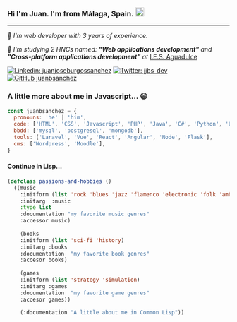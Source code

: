 ### Hi I'm Juan. I'm from Málaga, Spain. <img src="https://raw.githubusercontent.com/lipis/flag-icon-css/1dda087cee478cdd4d180dbdbab5a6f2fba9e70a/flags/4x3/es.svg" alt="spain flag" width="20"/>
<hr>
<p><i> 🔭 I'm web developer with 3 years of experience.</i></p> 
<p><i> 🌱 I'm studying 2 HNCs named: <b>"Web applications development"</b> and <b>"Cross-platform applications development"</b> at</i>
<a href="http://www.iesaguadulce.es/centro/index.php">I.E.S. Aguadulce</a></p>

[![Linkedin: juanjoseburgossanchez](https://img.shields.io/badge/-JuanBurgos-blue?style=flat-square&logo=Linkedin&logoColor=white&link=https://linkedin.com/in/juanjoseburgossanchez/)](https://linkedin.com/in/juanjoseburgossanchez/)
[![Twitter: jjbs_dev](https://img.shields.io/twitter/follow/jjbs_dev?style=social)](https://twitter.com/jjbs_dev)
[![GitHub juanbsanchez](https://img.shields.io/github/followers/juanbsanchez?label=follow&style=social)](https://github.com/juanbsanchez)

<h3>A little more about me in Javascript... 😄</h3>

```javascript
const juanbsanchez = {
  pronouns: 'he' | 'him',
  code: ['HTML', 'CSS', 'Javascript', 'PHP', 'Java', 'C#', 'Python', 'Lisp', 'Clojure'],
  bbdd: ['mysql', 'postgresql', 'mongodb'],
  tools: ['Laravel', 'Vue', 'React', 'Angular', 'Node', 'Flask'],
  cms: ['Wordpress', 'Moodle'],
}
```
<h4>Continue in Lisp...</h4>

```lisp
(defclass passions-and-hobbies ()
  ((music
    :initform (list 'rock 'blues 'jazz 'flamenco 'electronic 'folk 'ambient)
    :initarg  :music
    :type list
    :documentation "my favorite music genres"
    :accessor music)
    
    (books
    :initform (list 'sci-fi 'history)
    :initarg :books
    :documentation  "my favorite book genres"
    :accesor books)
    
    (games
    :initform (list 'strategy 'simulation)
    :initarg :games
    :documentation  "my favorite game genres"
    :accesor games))

    (:documentation "A little about me in Common Lisp"))
```

<!--
**juanbsanchez/juanbsanchez** is a ✨ _special_ ✨ repository because its `README.md` (this file) appears on your GitHub profile.

Here are some ideas to get you started:

- 🔭 I’m currently working on ...
- 🌱 I’m currently learning ...
- 👯 I’m looking to collaborate on ...
- 🤔 I’m looking for help with ...
- 💬 Ask me about ...
- 📫 How to reach me: ...
- 😄 Pronouns: ...
- ⚡ Fun fact: ...
-->
